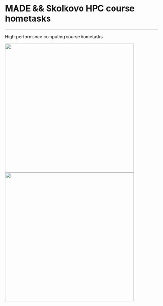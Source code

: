 # MADE && Skolkovo HPC course hometasks
_____
High-performance computing course hometasks


<img src="https://made.mail.ru/img/sharing_large.png" width="425"/> <img src="https://upload.wikimedia.org/wikipedia/commons/thumb/7/78/Logo_of_the_Skolkovo_Foundation.svg/1200px-Logo_of_the_Skolkovo_Foundation.svg.png" width="425"/> 
